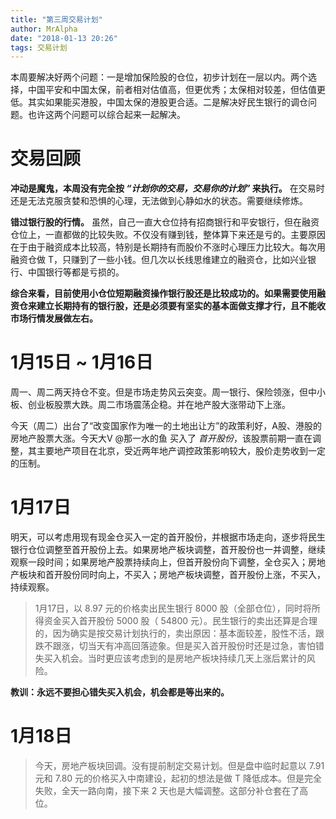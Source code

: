 ```yaml
---
title: "第三周交易计划"
author: MrAlpha
date: "2018-01-13 20:26"
tags: 交易计划
---
```


本周要解决好两个问题：一是增加保险股的仓位，初步计划在一层以内。两个选择，中国平安和中国太保，前者相对估值高，但更优秀；太保相对较差，但估值更低。其实如果能买港股，中国太保的港股更合适。二是解决好民生银行的调仓问题。也许这两个问题可以综合起来一起解决。

# 交易回顾

**冲动是魔鬼，本周没有完全按 _“计划你的交易，交易你的计划”_ 来执行。** 在交易时还是无法克服贪婪和恐惧的心理，无法做到心静如水的状态。需要继续修炼。

**错过银行股的行情。** 虽然，自己一直大仓位持有招商银行和平安银行，但在融资仓位上，一直都做的比较失败。不仅没有赚到钱，整体算下来还是亏的。主要原因在于由于融资成本比较高，特别是长期持有而股价不涨时心理压力比较大。每次用融资仓做 T，只赚到了一些小钱。但几次以长线思维建立的融资仓，比如兴业银行、中国银行等都是亏损的。

**综合来看，目前使用小仓位短期融资操作银行股还是比较成功的。如果需要使用融资仓来建立长期持有的银行股，还是必须要有坚实的基本面做支撑才行，且不能收市场行情发展做左右。**

# 1月15日 ~ 1月16日

周一、周二两天持仓不变。但是市场走势风云突变。周一银行、保险领涨，但中小板、创业板股票大跌。周二市场震荡企稳。并在地产股大涨带动下上涨。

今天（周二）出台了“改变国家作为唯一的土地出让方”的政策利好，A股、港股的房地产股票大涨。今天大V @那一水的鱼 买入了 $首开股份$，该股票前期一直在调整，其主要地产项目在北京，受近两年地产调控政策影响较大，股价走势收到一定的压制。

# 1月17日

明天，可以考虑用现有现金仓买入一定的首开股份，并根据市场走向，逐步将民生银行仓位调整至首开股份上去。如果房地产板块调整，首开股份也一并调整，继续观察一段时间；如果房地产股票持续向上，但首开股份向下调整，全仓买入；房地产板块和首开股份同时向上，不买入；房地产板块调整，首开股份上涨，不买入，持续观察。

> 1月17日，以 8.97 元的价格卖出民生银行 8000 股（全部仓位），同时将所得资金买入首开股份 5000 股（ 54800 元）。民生银行的卖出还算是合理的，因为确实是按交易计划执行的，卖出原因：基本面较差，股性不活，跟跌不跟涨，切当天有冲高回落迹象。但是买入首开股份时还是过急，害怕错失买入机会。当时更应该考虑到的是房地产板块持续几天上涨后累计的风险。

**教训：永远不要担心错失买入机会，机会都是等出来的。**

# 1月18日

> 今天，房地产板块回调。没有提前制定交易计划。但是盘中临时起意以 7.91 元和 7.80 元的价格买入中南建设，起初的想法是做 T 降低成本。但是完全失败，全天一路向南，接下来 2 天也是大幅调整。这部分补仓套在了高位。
